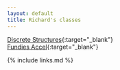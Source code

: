 ```yaml
---
layout: default
title: Richard's classes
---
```

[Discrete Structures](https://course.ccs.neu.edu/cs1800f19/){:target="_blank"}  
[Fundies Accel](https://course.ccs.neu.edu/cs2500accelf19/){:target="_blank"}  
  
{% include links.md %}
